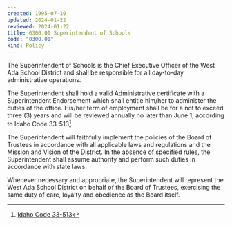 ```yaml
---
created: 1995-07-10
updated: 2024-01-22
reviewed: 2024-01-22
title: 0300.01 Superintendent of Schools
code: "0300.01"
kind: Policy
---
```


The Superintendent of Schools is the Chief Executive Officer of the West Ada School District and shall be responsible for all day-to-day administrative operations.

The Superintendent shall hold a valid Administrative certificate with a Superintendent Endorsement which shall entitle him/her to administer the duties of the office. His/her term of employment shall be for a not to exceed three (3) years and will be reviewed annually no later than June 1, according to Idaho Code 33-513[^ic-33-513].

The Superintendent will faithfully implement the policies of the Board of Trustees in accordance with all applicable laws and regulations and the Mission and Vision of the District. In the absence of specified rules, the Superintendent shall assume authority and perform such duties in accordance with state laws.

Whenever necessary and appropriate, the Superintendent will represent the West Ada School District on behalf of the Board of Trustees, exercising the same duty of care, loyalty and obedience as the Board itself.

[^ic-33-513]: [Idaho Code 33-513](https://legislature.idaho.gov/statutesrules/idstat/title33/t33ch5/sect33-513/)
